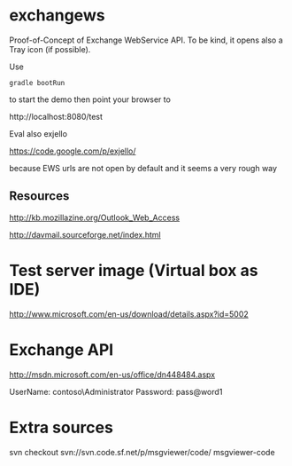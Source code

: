 exchangews
==========

Proof-of-Concept of Exchange WebService API.
To be kind, it opens also a Tray icon (if possible).


Use 

	gradle bootRun
	
to start the demo then point your browser to

http://localhost:8080/test


Eval also exjello

https://code.google.com/p/exjello/

because EWS urls are not open by default and it seems a very rough way


## Resources

http://kb.mozillazine.org/Outlook_Web_Access

http://davmail.sourceforge.net/index.html


# Test server image (Virtual box as IDE)

http://www.microsoft.com/en-us/download/details.aspx?id=5002

# Exchange API
http://msdn.microsoft.com/en-us/office/dn448484.aspx

UserName: contoso\Administrator
Password: pass@word1 


# Extra sources
svn checkout svn://svn.code.sf.net/p/msgviewer/code/ msgviewer-code

